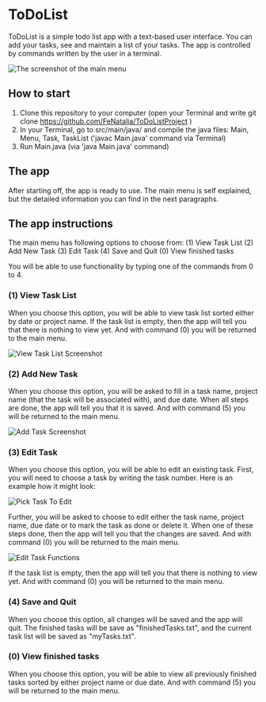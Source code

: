 # ToDoList
ToDoList is a simple todo list app with a text-based user interface. 
You can add your tasks, see and maintain a list of your tasks. The app is controlled by commands written by the user in a terminal. 

![The screenshot of the main menu](https://github.com/FeNatalia/ToDoListProject/blob/main/screenshots/MainMenuScreenshot.png)

## How to start
1. Clone this repository to your computer (open your Terminal and write git clone https://github.com/FeNatalia/ToDoListProject )
2. In your Terminal, go to src/main/java/ and compile the java files: Main, Menu, Task, TaskList ('javac Main.java' command via Terminal)
3. Run Main.java (via 'java Main.java' command)

## The app
After starting off, the app is ready to use. The main menu is self explained, but the detailed information you can find in the next paragraphs.

## The app instructions

The main menu has following options to choose from: 
(1) View Task List
(2) Add New Task
(3) Edit Task
(4) Save and Quit
(0) View finished tasks

You will be able to use functionality by typing one of the commands from 0 to 4.

### (1) View Task List

When you choose this option, you will be able to view task list sorted either by date or project name.
If the task list is empty, then the app will tell you that there is nothing to view yet. And with command (0) you will be returned to the main menu. 

![View Task List Screenshot](https://github.com/FeNatalia/ToDoListProject/blob/main/screenshots/ViewTaskListScreenshot.png)

### (2) Add New Task

When you choose this option, you will be asked to fill in a task name, project name (that the task will be associated with), and due date. When all steps are done, the app will tell you that it is saved. And with command (5) you will be returned to the main menu. 

![Add Task Screenshot](https://github.com/FeNatalia/ToDoListProject/blob/main/screenshots/AddTaskScreenshot.png)

### (3) Edit Task

When you choose this option, you will be able to edit an existing task. First, you will need to choose a task by writing the task number.
Here is an example how it might look:

![Pick Task To Edit](https://github.com/FeNatalia/ToDoListProject/blob/main/screenshots/PickTaskToEdit.png)

Further, you will be asked to choose to edit either the task name, project name, due date or to mark the task as done or delete it. When one of these steps done, then the app will tell you that the changes are saved. And with command (0) you will be returned to the main menu. 

![Edit Task Functions](https://github.com/FeNatalia/ToDoListProject/blob/main/screenshots/EditTaskFunctions.png)

If the task list is empty, then the app will tell you that there is nothing to view yet. And with command (0) you will be returned to the main menu. 

### (4) Save and Quit 

When you choose this option, all changes will be saved and the app will quit. The finished tasks will be save as "finishedTasks.txt", and the current task list will be saved as "myTasks.txt". 

### (0) View finished tasks 

When you choose this option, you will be able to view all previously finished tasks sorted by either project name or due date. 
And with command (5) you will be returned to the main menu. 




